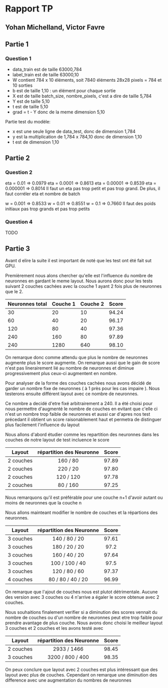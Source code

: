 # Rapport TP
## Yohan Michelland, Victor Favre

## Partie 1
### Question 1
- data_train est de taille 63000,784
- label_train est de taille 63000,10
- W contient 784 x 10 éléments, soit 7840 éléments
    28x28 pixels = 784 et 10 sorties
- b est de taille 1,10 : un élément pour chaque sortie 
- X est de taille batch_size, nombre_pixels, c'est a dire 
    de taille 5,784
- Y est de taille 5,10
- t est de taille 5,10
- grad = t - Y donc de la meme dimension 5,10

Partie test du modèle:
- x est une seule ligne de data_test, donc de dimension 1,784
- y est la multiplication de 1,784 x 784,10 donc de dimension 1,10
- t est de dimension 1,10

## Partie 2
### Question 2

eta = 0.01 => 0.0979
eta = 0.0001 => 0.8613
eta = 0.00001 => 0.8539
eta = 0.000001 => 0.8014
Il faut un eta pas trop petit et pas trop grand. De plus, il faut corréler eta et nombre de batch

w = 0.001 => 0.8533
w = 0.01 => 0.8551
w = 0.1 => 0.7660
Il faut des poids initiaux pas trop grands et pas trop petits

### Question 4

TODO


## Partie 3
Avant d elire la suite il est important de noté que les test ont été fait sut GPU.

Premièrement nous alons chercher qu'elle est l'influence du nombre de neuronnes en gardant le meme layout. Nous aurons donc pour les tests suivant 2 couches cachées avec la couche 1 ayant 2 fois plus de neuronnes que le 2. 

| Neuronnes total | Couche 1 | Couche 2 | Score |
| --- | ----------- | ---------| ------ |
| 30 | 20 | 10 | 94.24
| 60 | 40 | 20 | 96.17
| 120 | 80 | 40 | 97.36
| 240 | 160 | 80 | 97.89
| 240 | 1280 | 640 | 98.10

On remarque donc comme attendu que plus le nombre de neuronnes augmente plus le score augmente. On remarque aussi que le gain de score n'est pas linerairement lié au nombre de neuronnes et diminue progressivement plus ceux-ci augmentent en nombre.


Pour analyser de la forme des couches cachées nous avons décidé de garder un nombre fixe de neuronnes ( à 1 près pour les cas impaire ). Nous testerons ensuite différent layout avec ce nombre de neuronnes.

Ce nombre a decidé d'etre fixé arbitrairement a 240. Il a été choisi pour nous permettre d'augmenté le nombre de couches en evitant que c'elle ci n'est un nombre trop faible de neuronnes et aussi car d'apres nos test précedant il obtient un score raisonablement haut et permetra de distinguer plus facilement l'influence du layout

Nous allons d'abord étudier comme les repartition des neuronnes dans les couches de notre layout de test incluence le score

| Layout | répartition des Neuronne | Score |
| :---: | :-----------: | :------: |
| 2 couches | 160 / 80 | 97.89
| 2 couches | 220 / 20 | 97.80
| 2 couches | 120 / 120 | 97.78
| 2 couches | 80 / 160 | 97.25

Nous remarquons qu'il est préférable pour une couche n+1 d'avoir autant ou moins de neuronnes que la couche n

Nous allons mainteant modifier le nombre de couches et la répartions des neuronnes.

| Layout | répartition des Neuronne | Score |
| :---: | :-----------: | :------: |
| 3 couches | 140  / 80 / 20 | 97.61
| 3 couches | 180  / 20 / 20 | 97.2
| 3 couches | 160  / 40 / 20 | 97.64
| 3 couches | 100  / 100 / 40 | 97.5
| 3 couches | 120  / 80 / 60 | 97.37
| 4 couches | 80 / 80 / 40 / 20 | 96.99

On remarque que l'ajout de couches nous est plutot détrimentale. Aucune des version avec 3 couches ou 4 n'arrive a égaler le score obtenue avec 2 couches.

Nous souhaitions finalement verifier si a diminution des scores vennait du nombre de couches ou d'un nombre de neuronnes peut etre trop faible pour prendre avantage de plus couche. Nous avons donc choisi le meilleur layout 3 couches et 2 couches et les avons testé avec 

| Layout | répartition des Neuronne | Score |
| :---: | :-----------: | :------: |
| 2 couches | 2933 / 1466 | 98.45
| 3 couches | 3200  / 800 / 400 | 98.35

On peux conclure que layout avec 2 couches est plus intéressant que des layout avec plus de couches. Cependant on remarque une diminution des difference avec une augmentation du nombres de neuronnes


